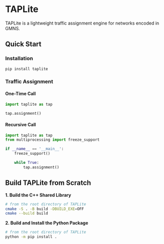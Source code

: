 # TAPLite

TAPLite is a lightweight traffic assignment engine for networks encoded in GMNS.

## Quick Start

### Installation
```bash
pip install taplite
```

### Traffic Assignment
#### One-Time Call
```python
import taplite as tap

tap.assignment()
```

#### Recursive Call
```python
import taplite as tap
from multiprocessing import freeze_support

if __name__ == '__main__':
    freeze_support()

    while True:
        tap.assignment()
```

## Build TAPLite from Scratch

**1. Build the C++ Shared Library**

```bash
# from the root directory of TAPLite
cmake -S . -B build -DBUILD_EXE=OFF
cmake --build build
```
**2. Build and Install the Python Package**
```bash
# from the root directory of TAPLite
python -m pip install .
```